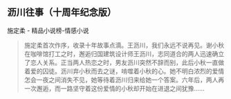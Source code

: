 ## 沥川往事（十周年纪念版）

施定柔  -  精品小说榜-情感小说

> 施定柔首次作序，收录十年故事点滴。王沥川，我们永远不说再见。谢小秋在咖啡馆打工之时，邂逅归国建筑设计师王沥川，志同道合的两人迅速确立了恋人关系。正当两人热恋之时，男友沥川突然不辞而别，此后小秋一直做着爱的囚徒。沥川弃小秋而去之谜，啃噬着小秋的心。她不明白浓烈的爱情怎会一夜之间消失不见，她等待着沥川归来给她一个答案。六年后，两人再一次邂逅，而一路坚守着这份爱情的小秋却开始在进退之间犹豫……
